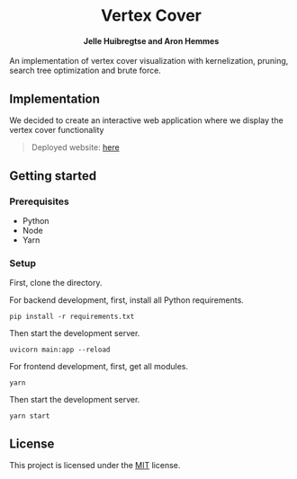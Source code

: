 <p align="center">
  <h1 align="center">Vertex Cover</h1>
  <h4 align="center">
  <strong>Jelle Huibregtse and Aron Hemmes</strong>
  </h4>
</p>

An implementation of vertex cover visualization with kernelization, pruning, search tree optimization and brute force.

## Implementation

We decided to create an interactive web application where we display the vertex cover functionality

> Deployed website: [here](https://vertex.radiationservers.com/)

## Getting started

### Prerequisites

- Python
- Node
- Yarn

### Setup

First, clone the directory.

For backend development, first, install all Python requirements.

```commandline
pip install -r requirements.txt
```

Then start the development server.

```commandline
uvicorn main:app --reload
```

For frontend development, first, get all modules.

```commandline
yarn
```

Then start the development server.

```commandline
yarn start
```

## License

This project is licensed under the [MIT](https://opensource.org/licenses/MIT) license.